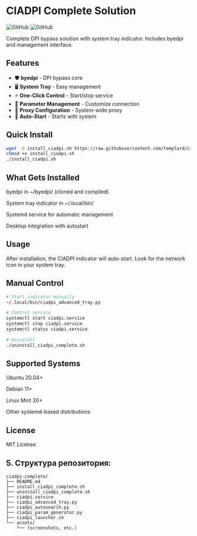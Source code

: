 # CIADPI Complete Solution

![GitHub](https://img.shields.io/badge/platform-linux-blue)
![GitHub](https://img.shields.io/badge/ubuntu-20.04%2B-orange)

Complete DPI bypass solution with system tray indicator. Includes byedpi and management interface.

## Features

- 🛡️ **byedpi** - DPI bypass core
- 🖥️ **System Tray** - Easy management
- ⚡ **One-Click Control** - Start/stop service
- 🔧 **Parameter Management** - Customize connection
- 🔌 **Proxy Configuration** - System-wide proxy
- 🚀 **Auto-Start** - Starts with system

## Quick Install

```bash
wget -O install_ciadpi.sh https://raw.githubusercontent.com/templard/ciadpi-complete/main/install_ciadpi_complete.sh
chmod +x install_ciadpi.sh
./install_ciadpi.sh
```

## What Gets Installed
byedpi in ~/byedpi/ (cloned and compiled)

System tray indicator in ~/.local/bin/

Systemd service for automatic management

Desktop integration with autostart

## Usage
After installation, the CIADPI indicator will auto-start. Look for the network icon in your system tray.

## Manual Control

```bash
# Start indicator manually
~/.local/bin/ciadpi_advanced_tray.py

# Control service
systemctl start ciadpi.service
systemctl stop ciadpi.service
systemctl status ciadpi.service

# Uninstall
./uninstall_ciadpi_complete.sh
```

## Supported Systems
Ubuntu 20.04+

Debian 11+

Linux Mint 20+

Other systemd-based distributions

## License
MIT License

## 5. Структура репозитория:
```
ciadpi-complete/
├── README.md
├── install_ciadpi_complete.sh
├── uninstall_ciadpi_complete.sh
├── ciadpi.service
├── ciadpi_advanced_tray.py
├── ciadpi_autosearch.py
├── ciadpi_param_generator.py
├── ciadpi_launcher.sh
└── assets/
    └── (screenshots, etc.)
```
